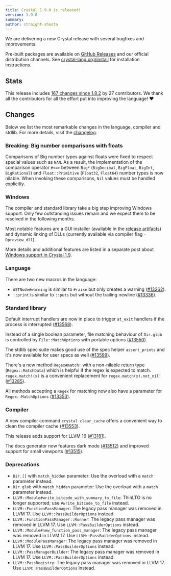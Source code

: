 ```yaml
---
title: Crystal 1.9.0 is released!
version: 1.9.0
summary:
author: straight-shoota
---
```


We are delivering a new Crystal release with several bugfixes and improvements.

Pre-built packages are available on [GitHub Releases](https://github.com/crystal-lang/crystal/releases/tag/1.9.0)
and our official distribution channels.
See [crystal-lang.org/install](https://crystal-lang.org/install/) for
installation instructions.

## Stats

This release includes [167 changes since 1.8.2](https://github.com/crystal-lang/crystal/pulls?q=is%3Apr+milestone%3A1.9.0)
by 27 contributors. We thank all the contributors for all the effort put into
improving the language! ❤️

## Changes

Below we list the most remarkable changes in the language, compiler and stdlib.
For more details, visit the [changelog](https://github.com/crystal-lang/crystal/releases/tag/1.9.0).

### Breaking: Big number comparisons with floats

Comparisons of Big number types against floats were fixed to respect special
values such as `NAN`. As a result, the implementation of the comparison operator
`#<=>` between `Big*` (`BigDecimal`, `BigFloat`, `BigInt`, `BigRational`) and
`Float::Primitive` (`Float32`, `Float64`) number types is now nilable.
When invoking these comparisons, `Nil` values must be handled explicitly.

### Windows

The compiler and standard library take a big step improving Windows support.
Only few outstanding issues remain and we expect them to be resolved in the
following months.

Most notable features are a GUI installer (available in the [release artifacts](https://github.com/crystal-lang/crystal/releases/tag/1.9.0))
and dynamic linking of DLLs (currently available via compiler flag
`-Dpreview_dll`).

More details and additional features are listed in a separate post about
[Windows support in Crystal 1.9](/2023/07/06/windows-support-1.9/).

### Language

There are two new macros in the language:

- `ASTNode#warning` is similar to `#raise` but only creates a warning ([#13262](https://github.com/crystal-lang/crystal/pull/13262)).
- `::print` is similar to `::puts` but without the trailing newline ([#13336](https://github.com/crystal-lang/crystal/pull/13336)).

### Standard library

Default interrupt handlers are now in place to trigger `at_exit` handlers
if the process is interrupted ([#13568](https://github.com/crystal-lang/crystal/pull/13568)).

Instead of a single boolean parameter, file matching behaviour of `Dir.glob`
is controlled by `File::MatchOptions` with portable options ([#13550](https://github.com/crystal-lang/crystal/pull/13550)).

The stdlib spec suite makes good use of the spec helper `assert_prints` and it's
now available for user specs as well ([#13599](https://github.com/crystal-lang/crystal/pull/13599)).

There's a new method `Regex#match!` with a non-nilable return type
(`Regex::MatchData`) which is helpful if the regex is expected to match.
`regex.match!(x)` is a convenient replacement for `regex.match(x).not_nil!` ([#13285](https://github.com/crystal-lang/crystal/pull/13285)).

All methods accepting a `Regex` for matching now also have a parameter for
`Regex::MatchOptions` ([#13353](https://github.com/crystal-lang/crystal/pull/13353)).

### Compiler

A new compiler command `crystal clear_cache` offers a convenient way to clean
the compiler cache ([#13553](https://github.com/crystal-lang/crystal/pull/13553)).

This release adds support for LLVM 16 ([#13181](https://github.com/crystal-lang/crystal/pull/13181)).

The docs generator now features dark mode ([#13512](https://github.com/crystal-lang/crystal/pull/13512))
and improved support for small viewports ([#13515](https://github.com/crystal-lang/crystal/pull/13515)).

### Deprecations

- `Dir.[]` with `match_hidden` parameter: Use the overload with a `match`
  parameter instead.
- `Dir.glob` with `match_hidden` parameter: Use the overload with a `match`
  parameter instead.
- `LLVM::Module#write_bitcode_with_summary_to_file`: ThinLTO is no longer
  supported; use `#write_bitcode_to_file` instead.
- `LLVM::FunctionPassManager`: The legacy pass manager was removed in LLVM 17.
  Use `LLVM::PassBuilderOptions` instead.
- `LLVM::FunctionPassManager::Runner`: The legacy pass manager was removed in
  LLVM 17. Use `LLVM::PassBuilderOptions` instead.
- `LLVM::Module#new_function_pass_manager`: The legacy pass manager was removed
  in LLVM 17. Use `LLVM::PassBuilderOptions` instead.
- `LLVM::ModulePassManager`: The legacy pass manager was removed in LLVM 17.
  Use `LLVM::PassBuilderOptions` instead.
- `LLVM::PassManagerBuilder`: The legacy pass manager was removed in LLVM 17.
  Use `LLVM::PassBuilderOptions` instead.
- `LLVM::PassRegistry`: The legacy pass manager was removed in LLVM 17. Use
  `LLVM::PassBuilderOptions` instead.

